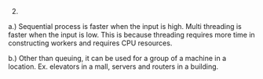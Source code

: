 2.
a.) Sequential process is faster when the input is high. Multi threading is faster when the input is low. This is because threading requires more time in constructing workers and requires CPU resources.

b.) Other than queuing, it can be used for a group of a machine in a location. Ex. elevators in a mall, servers and routers in a building.
